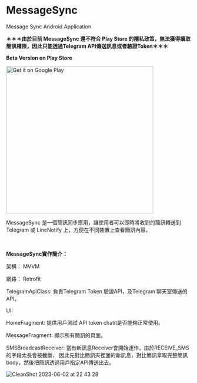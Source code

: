 # MessageSync
Message Sync Android Application


**＊＊＊由於目前 MessageSync 還不符合 Play Store 的隱私政策，無法獲得讀取簡訊權限，因此只能透過Telegram API傳送訊息或者驗證Token＊＊＊**

**Beta Version on Play Store**

<a href='https://play.google.com/store/apps/details?id=com.mason.messagesync&pcampaignid=pcampaignidMKT-Other-global-all-co-prtnr-py-PartBadge-Mar2515-1'><img alt='Get it on Google Play' src='https://play.google.com/intl/en_us/badges/static/images/badges/en_badge_web_generic.png' width='400'/></a>


MessageSync 是一個簡訊同步應用，讓使用者可以即時將收到的簡訊轉送到 Telegram 或 LineNotify 上，方便在不同裝置上查看簡訊內容。

</br>

**MessageSync實作簡介：**

架構： MVVM

網路： Retrofit

TelegramApiClass:
負責Telegram Token 驗證API，及Telegram 聊天室傳送的API。

UI:

HomeFragment: 提供用戶測試 API token chatit是否能夠正常使用。

MessageFragment: 顯示所有簡訊的頁面。

SMSBroadcastReceiver: 當有新訊息Receiver會開始運作，由於RECEIVE_SMS的字段太長會被截斷，
因此先對比簡訊夾裡面的新訊息，對比簡訊拿取完整簡訊body，然後把簡訊透過用戶指定API傳送出去。


![CleanShot 2023-06-02 at 22 43 28](https://github.com/chen1080430/MessageSync/assets/32159412/ad2dfeac-3d32-4dc7-b957-294155f2f325)


